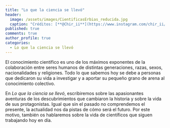 ```yaml
---
title: "Lo que la ciencia se llevó"
header:
  image: /assets/images/CientificasErbias_reducida.jpg
  caption: "Créditos: [**@Chir_ii**](https://www.instagram.com/chir_ii/?hl=en)"
published: true
comments: true
author_profile: true
categories:
  - Lo que la ciencia se llevó
---
```


El conocimiento científico es uno de los máximos exponentes de la colaboración entre seres humanos de distintas generaciones, razas, sexos, nacionalidades y religiones. Todo lo que sabemos hoy se debe a personas que dedicaron su vida a investigar y a aportar su pequeño grano de arena al conocimiento colectivo.

En *Lo que la ciencia se llevó*, escribiremos sobre las apasionantes aventuras de los descubrimientos que cambiaron la historia y sobre la vida de sus protagonistas. Igual que sin el pasado no comprendemos el presente, la actualidad nos da pistas de cómo será el futuro. Por este motivo, también os hablaremos sobre la vida de científicos que siguen trabajando hoy en día.
